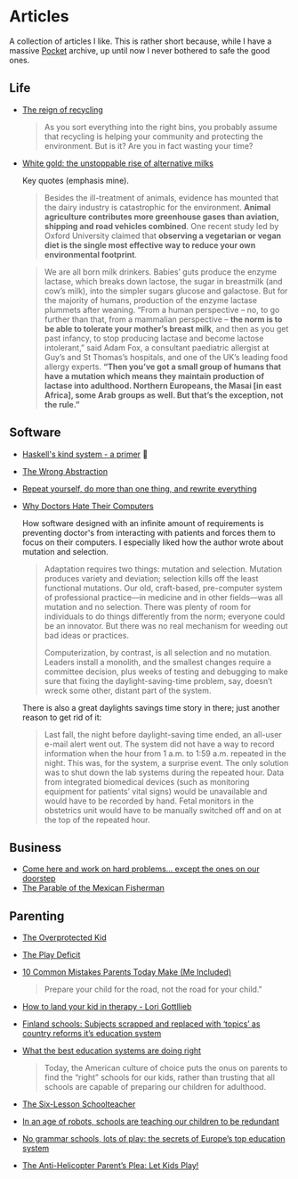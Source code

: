 # Articles

A collection of articles I like. This is rather short because, while I have
a massive [Pocket](https://getpocket.com/) archive, up until now I never bothered to safe the good ones.

## Life

- [The reign of recycling](https://www.nytimes.com/2015/10/04/opinion/sunday/the-reign-of-recycling.html)
    > As you sort everything into the right bins, you probably assume that recycling is helping your community and protecting the environment. But is it? Are you in fact wasting your time?

- [White gold: the unstoppable rise of alternative milks](https://www.theguardian.com/news/2019/jan/29/white-gold-the-unstoppable-rise-of-alternative-milks-oat-soy-rice-coconut-plant)

    Key quotes (emphasis mine).

    > Besides the ill-treatment of animals, evidence has mounted that the dairy industry is catastrophic for the environment. **Animal agriculture contributes more greenhouse gases than aviation, shipping and road vehicles combined**. One recent study led by Oxford University claimed that **observing a vegetarian or vegan diet is the single most effective way to reduce your own environmental footprint**.

    > We are all born milk drinkers. Babies’ guts produce the enzyme lactase, which breaks down lactose, the sugar in breastmilk (and cow’s milk), into the simpler sugars glucose and galactose. But for the majority of humans, production of the enzyme lactase plummets after weaning. “From a human perspective – no, to go further than that, from a mammalian perspective – **the norm is to be able to tolerate your mother’s breast milk**, and then as you get past infancy, to stop producing lactase and become lactose intolerant,” said Adam Fox, a consultant paediatric allergist at Guy’s and St Thomas’s hospitals, and one of the UK’s leading food allergy experts. **“Then you’ve got a small group of humans that have a mutation which means they maintain production of lactase into adulthood. Northern Europeans, the Masai [in east Africa], some Arab groups as well. But that’s the exception, not the rule.”**


## Software

- [Haskell's kind system - a primer](https://diogocastro.com/blog/2018/10/17/haskells-kind-system-a-primer/#fnref:void) 🤯
- [The Wrong Abstraction](https://www.sandimetz.com/blog/2016/1/20/the-wrong-abstraction)
- [Repeat yourself, do more than one thing, and rewrite everything](
https://programmingisterrible.com/post/176657481103/repeat-yourself-do-more-than-one-thing-and)
- [Why Doctors Hate Their Computers](https://www.newyorker.com/magazine/2018/11/12/why-doctors-hate-their-computers)
    
    How software designed with an infinite amount of requirements is preventing doctor's from interacting with patients and forces them to focus on their computers. I especially liked how the author wrote about mutation and selection.
    > Adaptation requires two things: mutation and selection. Mutation produces variety and deviation; selection kills off the least functional mutations. Our old, craft-based, pre-computer system of professional practice—in medicine and in other fields—was all mutation and no selection. There was plenty of room for individuals to do things differently from the norm; everyone could be an innovator. But there was no real mechanism for weeding out bad ideas or practices.
    >
    > Computerization, by contrast, is all selection and no mutation. Leaders install a monolith, and the smallest changes require a committee decision, plus weeks of testing and debugging to make sure that fixing the daylight-saving-time problem, say, doesn’t wreck some other, distant part of the system.
    
    There is also a great daylights savings time story in there; just another reason to get rid of it:
    
    > Last fall, the night before daylight-saving time ended, an all-user e-mail alert went out. The system did not have a way to record information when the hour from 1 a.m. to 1:59 a.m. repeated in the night. This was, for the system, a surprise event. The only solution was to shut down the lab systems during the repeated hour. Data from integrated biomedical devices (such as monitoring equipment for patients’ vital signs) would be unavailable and would have to be recorded by hand. Fetal monitors in the obstetrics unit would have to be manually switched off and on at the top of the repeated hour.
    
## Business

- [Come here and work on hard problems… except the ones on our doorstep](https://programmingisterrible.com/post/50421878989/come-here-and-work-on-hard-problems-except-the)
- [The Parable of the Mexican Fisherman](http://renewablewealth.com/the-parable-of-the-mexican-fisherman/)

## Parenting

- [The Overprotected Kid](https://www.theatlantic.com/features/archive/2014/03/hey-parents-leave-those-kids-alone/358631/)
- [The Play Deficit](http://aeon.co/magazine/culture/children-today-are-suffering-a-severe-deficit-of-play/)
- [10 Common Mistakes Parents Today Make (Me Included)](http://m.huffpost.com/us/entry/4753451?ncid=fcbklnkushpmg00000037)

    > Prepare your child for the road, not the road for your child."

- [How to land your kid in therapy - Lori Gottllieb](https://www.theatlantic.com/magazine/archive/2011/07/how-to-land-your-kid-in-therapy/308555/)
- [Finland schools: Subjects scrapped and replaced with ‘topics’ as country reforms it’s education system](https://www.independent.co.uk/news/world/europe/finland-schools-subjects-are-out-and-topics-are-in-as-country-reforms-its-education-system-10123911.html)

- [What the best education systems are doing right](https://ideas.ted.com/what-the-best-education-systems-are-doing-right/)
  > Today, the American culture of choice puts the onus on parents to find the “right” schools for our kids, rather than trusting that all schools are capable of preparing our children for adulthood. 
- [The Six-Lesson Schoolteacher](http://www.cantrip.org/gatto.html)
- [In an age of robots, schools are teaching our children to be redundant](https://www.theguardian.com/commentisfree/2017/feb/15/robots-schools-teaching-children-redundant-testing-learn-future)
- [No grammar schools, lots of play: the secrets of Europe’s top education system](https://www.theguardian.com/education/2016/sep/20/grammar-schools-play-europe-top-education-system-finland-daycare)
- [The Anti-Helicopter Parent’s Plea: Let Kids Play!](https://www.nytimes.com/2016/10/23/magazine/the-anti-helicopter-parents-plea-let-kids-play.html)
